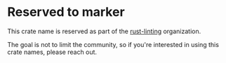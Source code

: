 # Reserved to marker

This crate name is reserved as part of the [rust-linting](https://github.com/rust-linting) organization.

The goal is not to limit the community, so if you're interested in using this crate names, please reach out.

